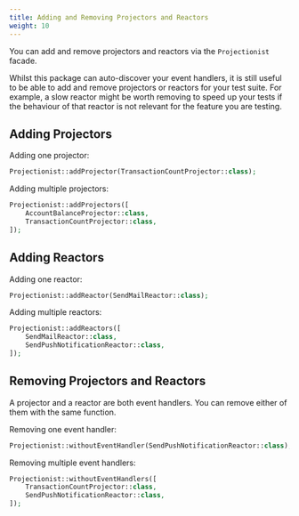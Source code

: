 ```yaml
---
title: Adding and Removing Projectors and Reactors
weight: 10
---
```


You can add and remove projectors and reactors via the `Projectionist` facade.

Whilst this package can auto-discover your event handlers, it is still useful to be able to add and remove projectors or reactors for your test suite. For example, a slow reactor might be worth removing to speed up your tests if the behaviour of that reactor is not relevant for the feature you are testing.

## Adding Projectors

Adding one projector:

```php
Projectionist::addProjector(TransactionCountProjector::class);
```

Adding multiple projectors:

```php
Projectionist::addProjectors([
    AccountBalanceProjector::class,
    TransactionCountProjector::class,
]);
```

## Adding Reactors

Adding one reactor:

```php
Projectionist::addReactor(SendMailReactor::class);
```

Adding multiple reactors:

```php
Projectionist::addReactors([
    SendMailReactor::class,
    SendPushNotificationReactor::class,
]);
```

## Removing Projectors and Reactors

A projector and a reactor are both event handlers. You can remove either of them with the same function.

Removing one event handler:

```php
Projectionist::withoutEventHandler(SendPushNotificationReactor::class);
```

Removing multiple event handlers:

```php
Projectionist::withoutEventHandlers([
    TransactionCountProjector::class,
    SendPushNotificationReactor::class,
]);
```
